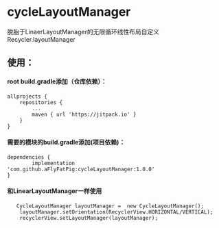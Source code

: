 # cycleLayoutManager

脱胎于LinaerLayoutManager的无限循环线性布局自定义Recycler.layoutManager


## 使用：


#### root build.gradle添加（仓库依赖）：
	allprojects {
		repositories {
			...
			maven { url 'https://jitpack.io' }
		}
	}
  
  
#### 需要的模块的build.gradle添加(项目依赖)：
    dependencies {
	        implementation 'com.github.aFlyFatPig:cycleLayoutManager:1.0.0'
	}
  
  
#### 和LinearLayoutManager一样使用

       CycleLayoutManager layoutManager =  new CycleLayoutManager();
        layoutManager.setOrientation(RecyclerView.HORIZONTAL/VERTICAL);
        recyclerView.setLayoutManager(layoutManager);
  
